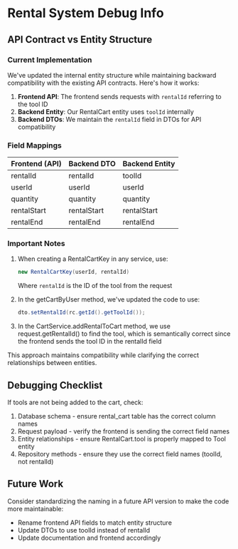 # Rental System Debug Info

## API Contract vs Entity Structure

### Current Implementation

We've updated the internal entity structure while maintaining backward compatibility with the existing API contracts. Here's how it works:

1. **Frontend API**: The frontend sends requests with `rentalId` referring to the tool ID
2. **Backend Entity**: Our RentalCart entity uses `toolId` internally 
3. **Backend DTOs**: We maintain the `rentalId` field in DTOs for API compatibility

### Field Mappings

| Frontend (API) | Backend DTO     | Backend Entity    |
|----------------|-----------------|-------------------|
| rentalId       | rentalId        | toolId            |
| userId         | userId          | userId            |
| quantity       | quantity        | quantity          |
| rentalStart    | rentalStart     | rentalStart       |
| rentalEnd      | rentalEnd       | rentalEnd         |

### Important Notes

1. When creating a RentalCartKey in any service, use:
   ```java
   new RentalCartKey(userId, rentalId)
   ```
   
   Where `rentalId` is the ID of the tool from the request

2. In the getCartByUser method, we've updated the code to use:
   ```java
   dto.setRentalId(rc.getId().getToolId());
   ```

3. In the CartService.addRentalToCart method, we use request.getRentalId() to find the tool, which is semantically correct since the frontend sends the tool ID in the rentalId field

This approach maintains compatibility while clarifying the correct relationships between entities.

## Debugging Checklist

If tools are not being added to the cart, check:

1. Database schema - ensure rental_cart table has the correct column names
2. Request payload - verify the frontend is sending the correct field names
3. Entity relationships - ensure RentalCart.tool is properly mapped to Tool entity
4. Repository methods - ensure they use the correct field names (toolId, not rentalId)

## Future Work

Consider standardizing the naming in a future API version to make the code more maintainable:
- Rename frontend API fields to match entity structure
- Update DTOs to use toolId instead of rentalId
- Update documentation and frontend accordingly